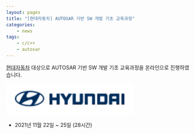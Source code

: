 ```yaml
---
layout: pages
title: "[현대자동차] AUTOSAR 기반 SW 개발 기초 교육과정"
categories: 
    - news
tags: 
    - c/c++
    - autosar
---
```


[현대자동차](https://www.hyundai.com/) 대상으로 AUTOSAR 기반 SW 개발 기초 교육과정을 온라인으로 진행하였습니다.

![hyundai logo](/assets/img/post/hyundai_logo.png)

- 2021년 11월 22일 ~ 25일 (28시간)




